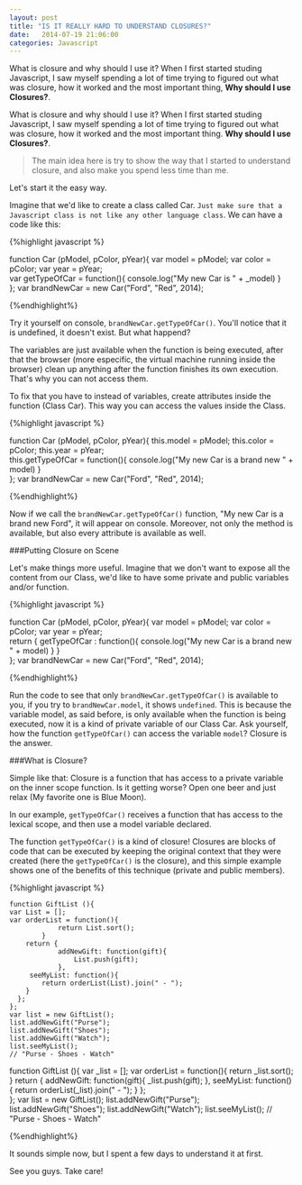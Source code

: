 ```yaml
---
layout: post
title: "IS IT REALLY HARD TO UNDERSTAND CLOSURES?"
date:   2014-07-19 21:06:00
categories: Javascript
---
```


What is closure and why should I use it?
When I first started studing Javascript, I saw myself spending a lot of time trying to figured out what was  closure, how it worked and the most important thing, **Why should I use Closures?**.


What is closure and why should I use it?
When I first started studing Javascript, I saw myself spending a lot of time trying to figured out what was  closure, how it worked and the most important thing. **Why should I use Closures?**.


>The main idea here is try to show the way that I started to understand closure, and also make you spend less time than me.

Let's start it the easy way.

Imagine that we'd like to create a class called Car. `Just make sure that a Javascript class is not like any other language class`. We can have a code like this:



{%highlight javascript %}
	
function Car (pModel, pColor, pYear){
    var model = pModel;
	var color = pColor;
	var year = pYear; 	
	var getTypeOfCar = function(){
		console.log("My new Car is " + _model)
	}	
};
var brandNewCar = new Car("Ford", "Red", 2014);

{%endhighlight%} 


Try it yourself on console, `brandNewCar.getTypeOfCar()`. You'll notice that it is undefined, it doesn't exist. But what happend?

The variables are just available when the function is being executed, after that the browser (more especific, the virtual machine running inside the browser) clean up anything after the function finishes its own execution. That's why you can not access them.

To fix that you have to instead of variables, create attributes inside the function (Class Car). This way you can access the values inside the Class.

{%highlight javascript %}
	
function Car (pModel, pColor, pYear){
    this.model = pModel;
	this.color = pColor;
	this.year = pYear; 	
	this.getTypeOfCar = function(){
		console.log("My new Car is a brand new " + model)
	}	
};
var brandNewCar = new Car("Ford", "Red", 2014);

{%endhighlight%} 



Now if we call the `brandNewCar.getTypeOfCar()` function, "My new Car is a brand new Ford", it will appear on console. Moreover, not only the method is available, but also every attribute is available as well.




###Putting Closure on Scene

Let's make things more useful. Imagine that we don't want to expose all the content from our Class, we'd like to have some private and public variables and/or function.



{%highlight javascript %}
	
function Car (pModel, pColor, pYear){
    var model = pModel;
	var color = pColor;
	var year = pYear; 	
	return { getTypeOfCar : function(){
		console.log("My new Car is a brand new " + model)
		}
	}	
};
var brandNewCar = new Car("Ford", "Red", 2014);

{%endhighlight%} 


Run the code to see that only `brandNewCar.getTypeOfCar()` is available to you, if you try to `brandNewCar.model`, it shows `undefined`. This is because the variable model, as said before, is only available when the function is being executed, now it is a kind of private variable of our Class Car. Ask yourself, how the function `getTypeOfCar()` can access the variable `model`? Closure is the answer.

###What is Closure?

Simple like that: Closure is a function that has access to a private variable on the inner scope function. Is it getting worse? Open one beer and just relax (My favorite one is Blue Moon).


In our example, `getTypeOfCar()` receives a function that has access to the lexical scope, and then use a model variable declared.

The function `getTypeOfCar()` is a kind of closure! Closures are blocks of code that can be executed by keeping the original context that they were created (here the `getTypeOfCar()` is the closure), and this simple example shows one of the benefits of this technique (private and public members).

 
{%highlight javascript %}

    
    function GiftList (){
    var List = [];
    var orderList = function(){
    			return List.sort();
    		}
    	return { 
    		 	addNewGift: function(gift){
    				List.push(gift);
    			},
    	 seeMyList: function(){
    		return orderList(List).join(" - ");
    	}
      };	
    };
    var list = new GiftList();
    list.addNewGift("Purse");
    list.addNewGift("Shoes");
    list.addNewGift("Watch");
    list.seeMyList();
    // "Purse - Shoes - Watch"
    
function GiftList (){
    var _list = [];
    var orderList = function(){
			return _list.sort();
		}
	return { 
		 	addNewGift: function(gift){
				_list.push(gift);
			},
	     seeMyList: function(){
		return orderList(_list).join(" - ");
	}
  };	
};
var list = new GiftList();
list.addNewGift("Purse");
list.addNewGift("Shoes");
list.addNewGift("Watch");
list.seeMyList();
// "Purse - Shoes - Watch"

{%endhighlight%}



It sounds simple now, but I spent a few days to understand it at first.

See you guys. Take care!